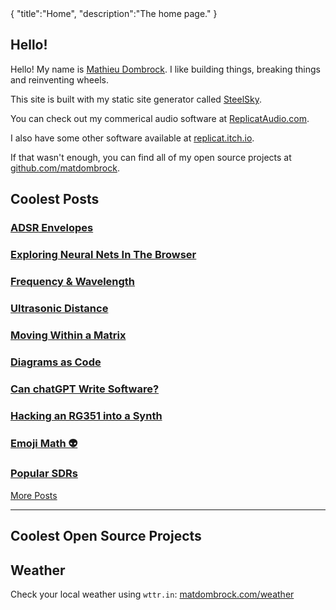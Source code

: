 <steelsky>
{
  "title":"Home",
  "description":"The home page."
}
</steelsky>

## Hello!

Hello! My name is [Mathieu Dombrock](/about). I like building things, breaking things and reinventing wheels.                                                                   

This site is built with my static site generator called [SteelSky](https://github.com/matdombrock/steelsky). 

You can check out my commerical audio software at [ReplicatAudio.com](https://replicataudio.com).

I also have some other software available at [replicat.itch.io](https://replicat.itch.io).

If that wasn't enough, you can find all of my open source projects at [github.com/matdombrock](https://github.com/matdombrock).

## Coolest Posts

### [ADSR Envelopes](/posts/adsr-env.html)
### [Exploring Neural Nets In The Browser](/posts/neural-web.html)
### [Frequency & Wavelength](/posts/frequency-and-wavelength.html)
### [Ultrasonic Distance](/posts/arduino-ultrasonic-distance.html)
### [Moving Within a Matrix](/posts/moving-within-a-matrix.html)
### [Diagrams as Code](/posts/diagrams-as-code.html)
### [Can chatGPT Write Software?](/posts/can-chatgpt-write-software.html)
### [Hacking an RG351 into a Synth](/posts/rg351-synth.html)
### [Emoji Math 👽](/posts/emoji-math.html)
### [Popular SDRs](/posts/popular-sdrs.html)

[More Posts](/posts)

<hr>

## Coolest Open Source Projects
<!--https://anmolgautam.com/repo-card/-->
<script src="https://tarptaeya.github.io/repo-card/repo-card.js"></script>

<div class="repo-card" data-repo="matdombrock/SteelSky" data-theme="dark-theme"></div>

<div class="repo-card" data-repo="matdombrock/minimalrss" data-theme="dark-theme"></div>

<div class="repo-card" data-repo="matdombrock/lifelab" data-theme="dark-theme"></div>

<div class="repo-card" data-repo="ReplicatAudio/DSPGraph" data-theme="dark-theme"></div>

<div class="repo-card" data-repo="matdombrock/AfterMath" data-theme="dark-theme"></div>

<div class="repo-card" data-repo="matdombrock/MatrixGL" data-theme="dark-theme"></div>

<div class="repo-card" data-repo="matdombrock/WiFi-Clock2" data-theme="dark-theme"></div>

<div class="repo-card" data-repo="ReplicatAudio/generative1" data-theme="dark-theme"></div>

## Weather
Check your local weather using `wttr.in`:
[matdombrock.com/weather](https://matdombrock.com/weather)
